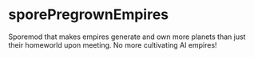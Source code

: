 # sporePregrownEmpires
Sporemod that makes empires generate and own more planets than just their homeworld upon meeting. No more cultivating AI empires!
